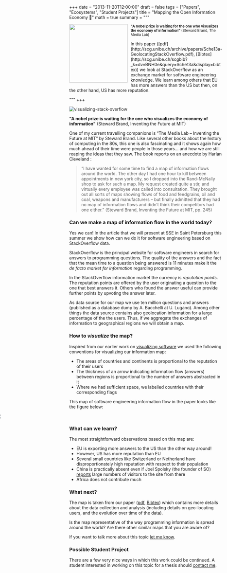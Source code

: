 +++
date = "2013-11-20T12:00:00"
draft = false
tags = ["Papers", "Ecosystems", "Student Projects"]
title = "Mapping the Open Information Economy 📝"
math = true
summary = """

<img src=/img/stackoverflow-small.png style="box-shadow:none; float: left; width:192px; padding: 10px; padding-top:0px; margin-top: 0px; margin-left: 0px; padding-left: 0px; margin-bottom: 0px; border-width: 0px;" />
<small>
<b>"A nobel prize is waiting for the one who visualizes the economy
of information"</b> (Steward Brand, The Media Lab) 
<br/><br/>
</small>
In this paper ([pdf](http://scg.unibe.ch/archive/papers/Sche13a-GeolocatingStackOverflow.pdf), [Bibtex](http://scg.unibe.ch/scgbib?_k=dvvBNH0e&query=Sche13a&display=bibtex)) we look at StackOverflow as an exchange market for software engineering knowledge. We learn among others that EU has more answers than the US but then, on the other hand, US has more reputation.
</div>


"""
+++

![visualizing-stack-overflow](/img/stackoverflow.png)

<b>"A nobel prize is waiting for the one who visualizes the economy
of information"</b> (Steward Brand, Inventing the Future at MIT) 

One of my current travelling companions is “The Media Lab – Inventing the Future at MIT” by Steward Brand. Like several other books about the history of computing in the 80s, this one is also fascinating and it shows again how much ahead of their time were people in those years… and how we are still reaping the ideas that they saw. The book reports on an anecdote by Harlan Cleveland :

> “I have wanted for some time to find a map of information flows around the world. The other day I had one hour to kill between appointments in new york city, so I dropped into the Rand-McNally shop to ask for such a map. My request created quite a stir, and virtually every employee was called into consultation. They brought out all sorts of maps showing flows of food and feedgrains, oil and coal, weapons and manufacturers – but finally admitted that they had no map of information flows and didn’t think their competitors had one either.” (Steward Brand, Inventing the Future at MIT, pp. 245)


### Can we make a map of information flow in the world today?
Yes we can! In the article that we will present at SSE in Saint Petersburg this summer we show how can we do it for software engineering based on StackOverflow data.

StackOverflow is the principal website for software engineers in search for answers to programming questions. The quality of the answers and the fact that the mean time to a question being answered is 11 minutes make it the *de facto market for information* regarding programming. 

In the StackOverflow information market the currency is *reputation points*. The reputation points are offered by the user originating a question to the one that best answers it. Others who found the answer useful can provide further points by upvoting the answer later.

As data source for our map we use ten million questions and answers (published as a database dump by A. Bacchelli at U. Lugano). Among other things the data source contains also geolocation information for a large percentage of the the users. Thus, if we aggregate the exchanges of information to geographical regions we will obtain a map.

### How to *visualize* the map?

Inspired from our earlier work on 
    [visualizing software](/post/14-01-01-evolutionary-and-collaborative-software-architecture-recovery/) 
we used the following conventions for visualizing our information map: 

- The areas of countries and continents is proportional to the reputation of their users
- The thickness of an arrow indicating information flow (answers) between regions is proportional to the number of answers abstracted in it
- Where we had sufficient space, we labelled countries with their corresponding flags

This map of software engineering information flow in the paper looks like the figure below:
    
<div style="margin: 0 -48%; padding: 0 -48%;">
	<img src="/img/stackoverflow-full.png" />
</div>


### What can we learn? 

The most straightforward observations based on this map are:

- EU is exporting more answers to the US than the other way around!
- However, US has more reputation than EU
- Several small countries like Switzerland or Netherland have disproportionately high reputation with respect to their population
- China is practically absent even if Joel Spolsky (the founder of SO) [reports](https://stackoverflow.blog/2011/04/stack-overflow-around-the-world/) large numbers of visitors to the site from there
- Africa does not contribute much

### What next?
The map is taken from our paper ([pdf](http://scg.unibe.ch/archive/papers/Sche13a-GeolocatingStackOverflow.pdf), [Bibtex](http://scg.unibe.ch/scgbib?_k=dvvBNH0e&query=Sche13a&display=bibtex)) which contains more details about the data collection and analysis (including details on geo-locating users, and the evolution over time of the data). 

Is the map representative of the way programming information is spread around the world? Are there other similar maps that you are aware of? 

If you want to talk more about this topic <a href="/#contact"> let me know</a>.

### Possible Student Project
There are a few very nice ways in which this work could be continued. A student interested in working on this topic for a thesis should <a href="/#contact"> contact me</a>.



